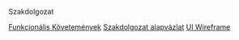 Szakdolgozat

[Funkcionális Követemények](Wiki/FunkcionalisKovetelmenyek)
[Szakdolgozat alapvázlat](Wiki/SzakdolgozatAlapvazlat)
[UI Wireframe](Wiki/UiWireframe)
